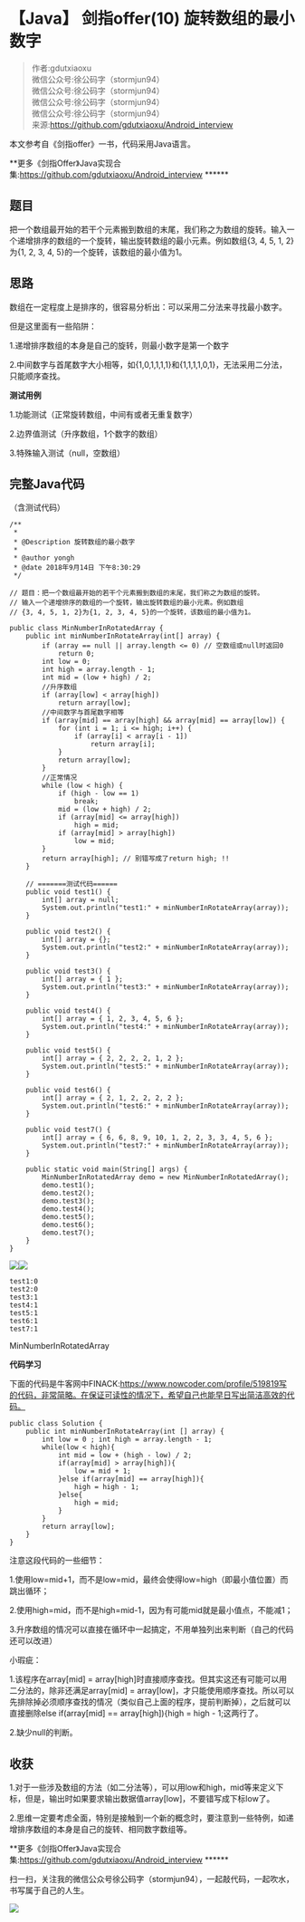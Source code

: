 # 【Java】 剑指offer(10) 旋转数组的最小数字  
  
> 作者:gdutxiaoxu<br/> 微信公众号:徐公码字（stormjun94）<br/>微信公众号:徐公码字（stormjun94）<br/>微信公众号:徐公码字（stormjun94）<br/>微信公众号:徐公码字（stormjun94）<br/>来源:https://github.com/gdutxiaoxu/Android_interview

本文参考自《剑指offer》一书，代码采用Java语言。

**更多《剑指Offer》Java实现合集:https://github.com/gdutxiaoxu/Android_interview ******

## 题目

把一个数组最开始的若干个元素搬到数组的末尾，我们称之为数组的旋转。输入一个递增排序的数组的一个旋转，输出旋转数组的最小元素。例如数组{3, 4, 5, 1,
2}为{1, 2, 3, 4, 5}的一个旋转，该数组的最小值为1。

## 思路

数组在一定程度上是排序的，很容易分析出：可以采用二分法来寻找最小数字。

但是这里面有一些陷阱：

1.递增排序数组的本身是自己的旋转，则最小数字是第一个数字

2.中间数字与首尾数字大小相等，如{1,0,1,1,1,1}和{1,1,1,1,0,1}，无法采用二分法，只能顺序查找。

**测试用例**

1.功能测试（正常旋转数组，中间有或者无重复数字）

2.边界值测试（升序数组，1个数字的数组）

3.特殊输入测试（null，空数组）

## **完整Java代码**

（含测试代码）

    
    
    /**
     * 
     * @Description 旋转数组的最小数字
     *
     * @author yongh
     * @date 2018年9月14日 下午8:30:29
     */
    
    // 题目：把一个数组最开始的若干个元素搬到数组的末尾，我们称之为数组的旋转。
    // 输入一个递增排序的数组的一个旋转，输出旋转数组的最小元素。例如数组
    // {3, 4, 5, 1, 2}为{1, 2, 3, 4, 5}的一个旋转，该数组的最小值为1。
    
    public class MinNumberInRotatedArray {
    	public int minNumberInRotateArray(int[] array) {
    		if (array == null || array.length <= 0) // 空数组或null时返回0
    			return 0;
    		int low = 0;
    		int high = array.length - 1;
    		int mid = (low + high) / 2;
    		//升序数组
    		if (array[low] < array[high])
    			return array[low];
    		//中间数字与首尾数字相等
    		if (array[mid] == array[high] && array[mid] == array[low]) {
    			for (int i = 1; i <= high; i++) {
    				if (array[i] < array[i - 1])
    					return array[i];
    			}
    			return array[low];
    		}
    		//正常情况
    		while (low < high) {
    			if (high - low == 1)
    				break;
    			mid = (low + high) / 2;
    			if (array[mid] <= array[high])
    				high = mid;
    			if (array[mid] > array[high])
    				low = mid;
    		}
    		return array[high]; // 别错写成了return high; !!
    	}
    
    	// =======测试代码======
    	public void test1() {
    		int[] array = null;
    		System.out.println("test1:" + minNumberInRotateArray(array));
    	}
    
    	public void test2() {
    		int[] array = {};
    		System.out.println("test2:" + minNumberInRotateArray(array));
    	}
    
    	public void test3() {
    		int[] array = { 1 };
    		System.out.println("test3:" + minNumberInRotateArray(array));
    	}
    
    	public void test4() {
    		int[] array = { 1, 2, 3, 4, 5, 6 };
    		System.out.println("test4:" + minNumberInRotateArray(array));
    	}
    
    	public void test5() {
    		int[] array = { 2, 2, 2, 2, 1, 2 };
    		System.out.println("test5:" + minNumberInRotateArray(array));
    	}
    
    	public void test6() {
    		int[] array = { 2, 1, 2, 2, 2, 2 };
    		System.out.println("test6:" + minNumberInRotateArray(array));
    	}
    
    	public void test7() {
    		int[] array = { 6, 6, 8, 9, 10, 1, 2, 2, 3, 3, 4, 5, 6 };
    		System.out.println("test7:" + minNumberInRotateArray(array));
    	}
    
    	public static void main(String[] args) {
    		MinNumberInRotatedArray demo = new MinNumberInRotatedArray();
    		demo.test1();
    		demo.test2();
    		demo.test3();
    		demo.test4();
    		demo.test5();
    		demo.test6();
    		demo.test7();
    	}
    }
    

![](https://images.cnblogs.com/OutliningIndicators/ContractedBlock.gif)![](https://images.cnblogs.com/OutliningIndicators/ExpandedBlockStart.gif)

    
    
    test1:0
    test2:0
    test3:1
    test4:1
    test5:1
    test6:1
    test7:1

MinNumberInRotatedArray

**代码学习**

下面的代码是牛客网中FINACK:https://www.nowcoder.com/profile/519819写的代码，非常简略。在保证可读性的情况下，希望自己也能早日写出简洁高效的代码。

    
    
    public class Solution {
        public int minNumberInRotateArray(int [] array) {
            int low = 0 ; int high = array.length - 1;   
            while(low < high){
                int mid = low + (high - low) / 2;        
                if(array[mid] > array[high]){
                    low = mid + 1;
                }else if(array[mid] == array[high]){
                    high = high - 1;
                }else{
                    high = mid;
                }   
            }
            return array[low];
        }
    }
    

注意这段代码的一些细节：

1.使用low=mid+1，而不是low=mid，最终会使得low=high（即最小值位置）而跳出循环；

2.使用high=mid，而不是high=mid-1，因为有可能mid就是最小值点，不能减1；

3.升序数组的情况可以直接在循环中一起搞定，不用单独列出来判断（自己的代码还可以改进）

小瑕疵：

1.该程序在array[mid] = array[high]时直接顺序查找。但其实这还有可能可以用二分法的，除非还满足array[mid] =
array[low]，才只能使用顺序查找。所以可以先排除掉必须顺序查找的情况（类似自己上面的程序，提前判断掉），之后就可以直接删除else
if(array[mid] == array[high]){high = high - 1;这两行了。

2.缺少null的判断。

## **收获**

1.对于一些涉及数组的方法（如二分法等），可以用low和high，mid等来定义下标，但是，输出时如果要求输出数据值array[low]，不要错写成下标low了。

2.思维一定要考虑全面，特别是接触到一个新的概念时，要注意到一些特例，如递增排序数组的本身是自己的旋转、相同数字数组等。

**更多《剑指Offer》Java实现合集:https://github.com/gdutxiaoxu/Android_interview ******

扫一扫，关注我的微信公众号徐公码字（stormjun94），一起敲代码，一起吹水，书写属于自己的人生。

![](https://raw.githubusercontent.com/gdutxiaoxu/blog_pic/master/offer/20200722234908.png)